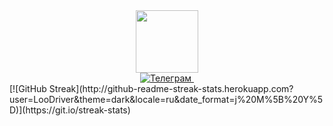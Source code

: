 <div id="header" align="center">
  <img src="https://media.giphy.com/media/M9gbBd9nbDrOTu1Mqx/giphy.gif" width="100"/>
</div>
<div id="badges" align="center">
  <a href="https://t.me/loodriver">
    <img src="https://img.shields.io/badge/Telegram-darkred?style=for-the-badge&logo=telegram&logoColor=white" alt="Телеграм"/>
    <img src="https://komarev.com/ghpvc/?username=LooDriver&style=flat-square&color=blue" alt=""/>
  </a>
</div>
[![GitHub Streak](http://github-readme-streak-stats.herokuapp.com?user=LooDriver&theme=dark&locale=ru&date_format=j%20M%5B%20Y%5D)](https://git.io/streak-stats)
